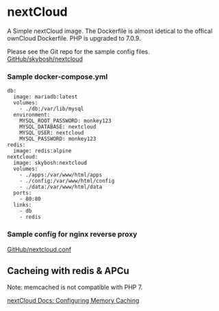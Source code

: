 # nextCloud

A Simple nextCloud image. The Dockerfile is almost idetical to the offical ownCloud Dockerfile.
PHP is upgraded to 7.0.9.

Please see the Git repo for the sample config files. 
[GitHub/skybosh/nextcloud](https://github.com/skybosh/nextcloud)
### Sample docker-compose.yml
    db:
      image: mariadb:latest
      volumes:
        - ./db:/var/lib/mysql
      environment:
        MYSQL_ROOT_PASSWORD: monkey123
        MYSQL_DATABASE: nextcloud
        MYSQL_USER: nextcloud
        MYSQL_PASSWORD: monkey123
    redis:
      image: redis:alpine
    nextcloud:
      image: skybosh:nextcloud
      volumes:
        - ./apps:/var/www/html/apps
        - ./config:/var/www/html/config
        - ./data:/var/www/html/data
      ports:
        - 80:80
      links:
        - db
        - redis

### Sample config for nginx reverse proxy

[GitHub/nextcloud.conf](https://github.com/skybosh/nextcloud/blob/master/nextcloud.conf)

## Cacheing with redis & APCu

Note: memcached is not compatible with PHP 7. 

[nextCloud Docs: Configuring Memory Caching](https://docs.nextcloud.com/server/9/admin_manual/configuration_server/caching_configuration.html?highlight=memcache)
